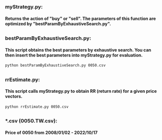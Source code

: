 ### myStrategy.py:
#### Returns the action of "buy" or "sell". The parameters of this function are optimized by "bestParamByExhaustiveSearch.py".
##

### bestParamByExhaustiveSearch.py:
#### This script obtains the best parameters by exhaustive search. You can then insert the best parameters into myStrategy.py for evaluation.
```shell
python bestParamByExhaustiveSearch.py 0050.csv
```
##

### rrEstimate.py:
#### This script calls myStrategy.py to obtain RR (return rate) for a given price vectors.
```shell
python rrEstimate.py 0050.csv
```
##

### *.csv (0050.TW.csv):
#### Price of 0050 from 2008/01/02 - 2022/10/17
